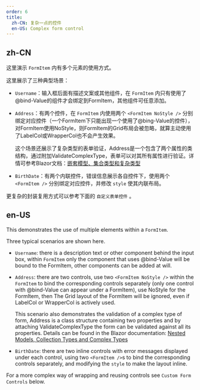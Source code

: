 ```yaml
---
order: 6
title:
  zh-CN: 复杂一点的控件
  en-US: Complex form control
---
```


## zh-CN

这里演示 `FormItem` 内有多个元素的使用方式。

这里展示了三种典型场景：

- `Username`：输入框后面有描述文案或其他组件，在 `FormItem` 内只有使用了@bind-Value的组件才会绑定到FormItem，其他组件可任意添加。
- `Address`：有两个控件，在 `FormItem` 内使用两个 `<FormItem NoStyle />` 分别绑定对应控件（一个FormItem下只能出现一个使用了@bing-Value的控件），对FormItem使用NoStyle，则FormItem的Grid布局会被忽略，就算主动使用了LabelCol或WrapperCol也不会产生效果。

  这个场景还展示了复杂类型的表单验证，Address是一个包含了两个属性的类结构，通过附加ValidateComplexType，表单可以对其所有属性进行验证。详情可参考Blazor文档：[嵌套模型、集合类型和复杂类型](https://docs.microsoft.com/zh-cn/aspnet/core/blazor/forms-validation?WT.mc_id=DT-MVP-5003987)
- `BirthDate`：有两个内联控件，错误信息展示各自控件下，使用两个 `<FormItem />` 分别绑定对应控件，并修改 `style` 使其内联布局。

更复杂的封装复用方式可以参考下面的 `自定义表单控件` 。

## en-US

This demonstrates the use of multiple elements within a `FormItem`.

Three typical scenarios are shown here.

- `Username`: there is a description text or other component behind the input box, within `FormItem` only the component that uses @bind-Value will be bound to the FormItem, other components can be added at will.
- `Address`: there are two controls, use two `<FormItem NoStyle />` within the `FormItem` to bind the corresponding controls separately (only one control with @bind-Value can appear under a FormItem), use NoStyle for the FormItem, then The Grid layout of the FormItem will be ignored, even if LabelCol or WrapperCol is actively used.

  This scenario also demonstrates the validation of a complex type of form, Address is a class structure containing two properties and by attaching ValidateComplexType the form can be validated against all its properties. Details can be found in the Blazor documentation: [Nested Models, Collection Types and Complex Types](https://docs.microsoft.com/zh-cn/aspnet/core/blazor/forms-validation?WT.mc_id=DT-MVP-5003987)
- `BirthDate`: there are two inline controls with error messages displayed under each control, using two `<FormItem />`s to bind the corresponding controls separately, and modifying the `style` to make the layout inline.

For a more complex way of wrapping and reusing controls see `Custom Form Controls` below.